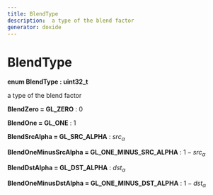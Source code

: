 ```yaml
---
title: BlendType
description:  a type of the blend factor 
generator: doxide
---
```



# BlendType

**enum BlendType : uint32_t**

 a type of the blend factor
 


**BlendZero = GL_ZERO**
:    $0$


**BlendOne = GL_ONE**
:    $1$


**BlendSrcAlpha = GL_SRC_ALPHA**
:    $src_{\alpha}$


**BlendOneMinusSrcAlpha = GL_ONE_MINUS_SRC_ALPHA**
:    $1 - src_{\alpha}$


**BlendDstAlpha = GL_DST_ALPHA**
:    $dst_{\alpha}$


**BlendOneMinusDstAlpha = GL_ONE_MINUS_DST_ALPHA**
:    $1 - dst_{\alpha}$



